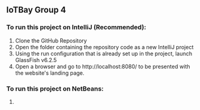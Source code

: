 ## IoTBay Group 4

### To run this project on IntelliJ (Recommended):

1. Clone the GitHub Repository
2. Open the folder containing the repository code as a new IntelliJ project
3. Using the run configuration that is already set up in the project, launch GlassFish v6.2.5
4. Open a browser and go to http://localhost:8080/ to be presented with the website's landing page.

### To run this project on NetBeans:

1. 